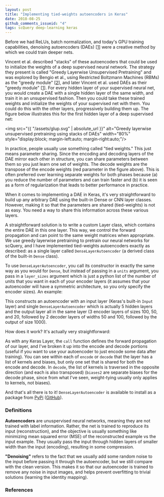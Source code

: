 ```yaml
---
layout: post
title: "Implementing tied-weights autoencoders in Keras"
date: 2018-08-25
github_comments_issueid: "4"
tags: scQuery deep-learning keras
---
```


Before we had ReLUs, batch normalization, and today's GPU training capabilities, denoising autoencoders (DAEs) [<a href="#citation_1">1</a>] were a creative method by which we could train deeper nets.

Vincent et al. described "stacks" of these autoencoders that could be used to initialize the weights of a deep supervised neural network. The strategy they present is called "Greedy Layerwise Unsupervised Pretraining" and was explored by Bengio et al., using Restricted Boltzmann Machines (RBMs) as the "greedy module" [<a href="#citation_2">2</a>], and later Vincent et al. used DAEs as their "greedy module" [<a href="#citation_1">1</a>]. For every hidden layer of your supervised neural net, you would create a DAE with a single hidden layer of the same width, and train it in an unsupervised fashion. Then you could take these trained weights and initialize the weights of your supervised net with them. You could do this with the other layers, progressively building them up. The figure below illustrates this for the first hidden layer of a deep supervised net:

<img src="{{ "/assets/glup.svg" | absolute_url }}" alt="Greedy layerwise unsupervised pretraining using stacks of DAEs" width="80%" style="display:block; margin-left:auto; margin-right:auto;"/>

In practice, people usually use something called "tied weights." This just means parameter sharing. Since the encoding and decoding layers of the DAE mirror each other in structure, you can share parameters between them so you just learn one set of weights. The decode weights are the transpose of the encode weights (red parameter in the figure above). This is often preferred over learning separate weights for both phases because (a) you reduce the number of parameters and can train faster and (b) it is seen as a form of regularization that leads to better performance in practice.

When it comes to implementing a DAE in Keras, it's very straightforward to build up any arbitrary DAE using the built-in Dense or CNN layer classes. However, making it so that the parameters are shared (tied-weights) is not as easy. You need a way to share this information across these various layers.

A straightforward solution is to write a custom Layer class, which contains the entire DAE in this one layer. This way, we control the forward propagation and can point to the same weight matrices when appropriate. We use greedy layerwise pretraining to pretrain our neural networks for scQuery, and I have implemented tied-weights autoencoders exactly as described: as a single layer called `DenseLayerAutoencoder` (a derived class of the built-in `Dense` class).

<script src="https://gistit-minhhh.appspot.com/https://github.com/AmirAlavi/tied-autoencoder-keras/blob/master/tests/test_dense_autoencoder.py?footer=minimal&slice=5"></script>

To use `DenseLayerAutoencoder`, you call its constructor in exactly the same way as you would for `Dense`, but instead of passing in a `units` argument, you pass in a `layer_sizes` argument which is just a python list of the number of units that you want in each of your encoder layers (it assumes that your autoencoder will have a symmetric architecture, so you only specify the encoder sizes). An example:

<script src="https://gistit-minhhh.appspot.com/https://github.com/AmirAlavi/tied-autoencoder-keras/blob/master/tests/test_dense_autoencoder.py?footer=minimal&slice=10:14"></script>

This constructs an autoencoder with an input layer (Keras's built-in `Input` layer) and single `DenseLayerAutoencoder` which is actually 5 hidden layers and the output layer all in the same layer (3 encoder layers of sizes 100, 50, and 20, followed by 2 decoder layers of widths 50 and 100, followed by the output of size 1000).

How does it work? It's actually very straightforward:

<script src="https://gistit-minhhh.appspot.com/https://github.com/AmirAlavi/tied-autoencoder-keras/blob/master/tied_autoencoder_keras/autoencoders.py?footer=minimal&slice=68:90"></script>

As with any Keras Layer, the `call` function defines the forward propagation of our layer, and I've broken it up into the encode and decode portions (useful if you want to use your autoencoder to just encode some data after training). You can see within each of `encode` or `decode` that the layer has a list of kernels and biases, but only one set that is shared for both the encode and decode. In `decode`, the list of kernels is traversed in the opposite direction (and each is also transposed) (`biases2` are separate biases for the decode phase, since from what I've seen, weight-tying usually only applies to kernels, not biases).

And that's all there is to it! `DenseLayerAutoencoder` is available to install as a package from [PyPi](https://pypi.org/project/tied-autoencoder-keras/) ([GitHub](https://github.com/AmirAlavi/tied-autoencoder-keras)).

### Definitions
**Autoencoders** are unuspervised neural networks, meaning they are not trained with label information. Rather, the net is trained to reproduce its input (reconstruction), and the objective is usually something like minimizing mean squared error (MSE) of the reconstructed example vs the input example. They usually pass the input through hidden layers of smaller width than the input (encoding), resulting in some compression.

**"Denoising"** refers to the fact that we usually add some random noise to the input before passing it through the autoencoder, but we still compare with the clean version. This makes it so that our autoencoder is trained to remove any noise in input images, and helps prevent overfitting to trivial solutions (learning the identity mapping).

### References
<textarea id="bibtex_input" style="display:none;">
@article{vincent2010stacked,
	customOrder={1},
	title={Stacked denoising autoencoders: Learning useful representations in a deep network with a local denoising criterion},
	author={Vincent, Pascal and Larochelle, Hugo and Lajoie, Isabelle and Bengio, Yoshua and Manzagol, Pierre-Antoine},
	journal={Journal of machine learning research},
	volume={11},
	number={Dec},
	pages={3371--3408},
	year={2010}
},
@inproceedings{bengio2007greedy,
	customOrder={2},
	title={Greedy layer-wise training of deep networks},
	author={Bengio, Yoshua and Lamblin, Pascal and Popovici, Dan and Larochelle, Hugo},
	booktitle={Advances in neural information processing systems},
	pages={153--160},
	year={2007}
},
</textarea>

<div class="bibtex_template" style="display: none;">
    <ol id="citation_+customOrder+" class="bibtexVar" start="+customOrder+" extra="customOrder"> <li>
      <span class="if title">
            <span style="text-decoration: underline;" class="title"></span>,
      </span>
      <div class="if author">
        <span class="author"></span>
      </div>
      <div>
        <span class="if journal"><em><span class="journal"></span></em>,</span>
        <span class="if publisher"><em><span class="publisher"></span></em>,</span>
        <span class="if booktitle">In <em><span class="booktitle"></span></em>,</span>
        <span class="if address"><span class="address"></span>,</span>
        <span class="if month"><span class="month"></span>,</span>
        <span class="if year"><span class="year"></span>.</span>
        <span class="if note"><span class="note"></span></span>
        <a class="bibtexVar" role="button" data-toggle="collapse" href="#bib+BIBTEXKEY+" aria-expanded="false" aria-controls="bib+BIBTEXKEY+" extra="BIBTEXKEY">
	     [bib]
		</a>
      </div>
      <div class="bibtexVar collapse" id="bib+BIBTEXKEY+" extra="BIBTEXKEY">
      	     <div class="well">
	     	      <pre><span class="bibtexraw noread"></span></pre>
		      		   </div>
				     </div>
				       <div style="display:none"><span class="bibtextype"></span></div>
    </li></ol>
</div>
  
<div id="bibtex_display"></div>